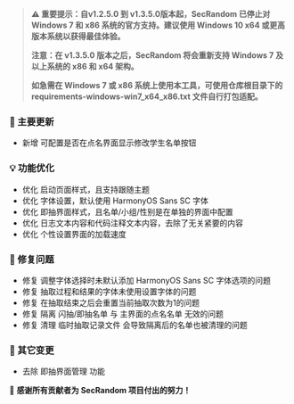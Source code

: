 > **⚠️ 重要提示：自v1.2.5.0 到 v1.3.5.0版本起，SecRandom 已停止对 Windows 7 和 x86 系统的官方支持。建议使用 Windows 10 x64 或更高版本系统以获得最佳体验。**
> 
> **注意：在 v1.3.5.0 版本之后，SecRandom 将会重新支持 Windows 7 及以上系统的 x86 和 x64 架构。**
> 
> **如急需在 Windows 7 或 x86 系统上使用本工具，可使用仓库根目录下的 requirements-windows-win7_x64_x86.txt 文件自行打包适配。**

### 🚀 主要更新

- 新增 可配置是否在点名界面显示修改学生名单按钮

### 💡 功能优化

- 优化 启动页面样式，且支持跟随主题
- 优化 字体设置，默认使用 HarmonyOS Sans SC 字体
- 优化 即抽界面样式，且名单/小组/性别是在单独的界面中配置
- 优化 日志文本内容和代码注释文本内容，去除了无关紧要的内容
- 优化 个性设置界面的加载速度

### 🐛 修复问题

- 修复 调整字体选择时未默认添加 HarmonyOS Sans SC 字体选项的问题
- 修复 抽取过程和结果的字体未使用设置字体的问题
- 修复 在抽取结束之后会重置当前抽取次数为1的问题
- 修复 隔离 闪抽/即抽名单 与 主界面的点名名单 无效的问题
- 修复 清理 临时抽取记录文件 会导致隔离后的名单也被清理的问题

### 🔧 其它变更

- 去除 即抽界面管理 功能

💝 **感谢所有贡献者为 SecRandom 项目付出的努力！**